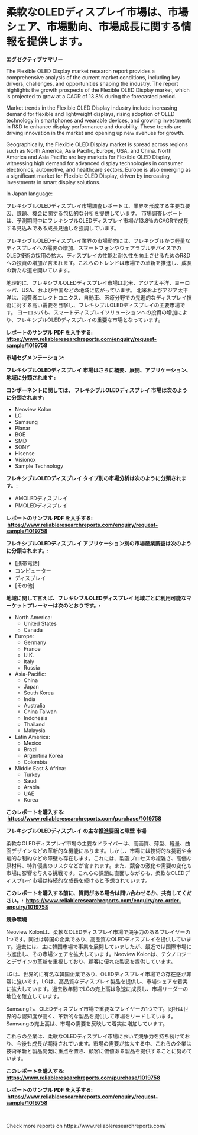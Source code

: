 <p><h1>柔軟なOLEDディスプレイ市場は、市場シェア、市場動向、市場成長に関する情報を提供します。</h1></p><p><strong>エグゼクティブサマリー</strong></p>
<p><p>The Flexible OLED Display market research report provides a comprehensive analysis of the current market conditions, including key drivers, challenges, and opportunities shaping the industry. The report highlights the growth prospects of the Flexible OLED Display market, which is projected to grow at a CAGR of 13.8% during the forecasted period.</p><p>Market trends in the Flexible OLED Display industry include increasing demand for flexible and lightweight displays, rising adoption of OLED technology in smartphones and wearable devices, and growing investments in R&D to enhance display performance and durability. These trends are driving innovation in the market and opening up new avenues for growth.</p><p>Geographically, the Flexible OLED Display market is spread across regions such as North America, Asia Pacific, Europe, USA, and China. North America and Asia Pacific are key markets for Flexible OLED Display, witnessing high demand for advanced display technologies in consumer electronics, automotive, and healthcare sectors. Europe is also emerging as a significant market for Flexible OLED Display, driven by increasing investments in smart display solutions.</p><p>In Japan language:</p><p>フレキシブルOLEDディスプレイ市場調査レポートは、業界を形成する主要な要因、課題、機会に関する包括的な分析を提供しています。 市場調査レポートは、予測期間中にフレキシブルOLEDディスプレイ市場が13.8％のCAGRで成長する見込みである成長見通しを強調しています。</p><p>フレキシブルOLEDディスプレイ業界の市場動向には、フレキシブルかつ軽量なディスプレイへの需要の増加、スマートフォンやウェアラブルデバイスでのOLED技術の採用の拡大、ディスプレイの性能と耐久性を向上させるためのR&Dへの投資の増加が含まれます。これらのトレンドは市場での革新を推進し、成長の新たな道を開いています。</p><p>地理的に、フレキシブルOLEDディスプレイ市場は北米、アジア太平洋、ヨーロッパ、USA、および中国などの地域に広がっています。 北米およびアジア太平洋は、消費者エレクトロニクス、自動車、医療分野での先進的なディスプレイ技術に対する高い需要を目撃し、フレキシブルOLEDディスプレイの主要市場です。 ヨーロッパも、スマートディスプレイソリューションへの投資の増加により、フレキシブルOLEDディスプレイの重要な市場となっています。</p></p>
<p><strong>レポートのサンプル PDF を入手する: <a href="https://www.reliableresearchreports.com/enquiry/request-sample/1019758">https://www.reliableresearchreports.com/enquiry/request-sample/1019758</a></strong></p>
<p><strong>市場セグメンテーション:</strong></p>
<p><strong> フレキシブルOLEDディスプレイ 市場はさらに概要、展開、アプリケーション、地域に分類されます :</strong></p>
<p><strong>コンポーネントに関しては、 フレキシブルOLEDディスプレイ 市場は次のように分類されます: &nbsp;</strong></p>
<p><ul><li>Neoview Kolon</li><li>LG</li><li>Samsung</li><li>Planar</li><li>BOE</li><li>SMD</li><li>SONY</li><li>Hisense</li><li>Visionox</li><li>Sample Technology</li></ul></p>
<p><strong> フレキシブルOLEDディスプレイ タイプ別の市場分析は次のように分類されます。:</strong></p>
<p><ul><li>AMOLEDディスプレイ</li><li>PMOLEDディスプレイ</li></ul></p>
<p><strong>レポートのサンプル PDF を入手する: &nbsp;<a href="https://www.reliableresearchreports.com/enquiry/request-sample/1019758">https://www.reliableresearchreports.com/enquiry/request-sample/1019758</a></strong></p>
<p><strong> フレキシブルOLEDディスプレイ アプリケーション別の市場産業調査は次のように分類されます。:</strong></p>
<p><ul><li>[携帯電話]</li><li>コンピューター</li><li>ディスプレイ</li><li>[その他]</li></ul></p>
<p><strong>地域に関して言えば、フレキシブルOLEDディスプレイ 地域ごとに利用可能なマーケットプレーヤーは次のとおりです。:</strong></p>
<p><ul>
    <li>
        North America:
        <ul>
            <li>United States</li>
            <li>Canada</li>
        </ul>
    </li>
    <li>
        Europe:
        <ul>
            <li>Germany</li>
            <li>France</li>
            <li>U.K.</li>
            <li>Italy</li>
            <li>Russia</li>
        </ul>
    </li>
    <li>
        Asia-Pacific:
        <ul>
            <li>China</li>
            <li>Japan</li>
            <li>South Korea</li>
            <li>India</li>
            <li>Australia</li>
            <li>China Taiwan</li>
            <li>Indonesia</li>
            <li>Thailand</li>
            <li>Malaysia</li>
        </ul>
    </li>
    <li>
        Latin America:
        <ul>
            <li>Mexico</li>
            <li>Brazil</li>
            <li>Argentina Korea</li>
            <li>Colombia</li>
        </ul>
    </li>
    <li>
        Middle East & Africa:
        <ul>
            <li>Turkey</li>
            <li>Saudi</li>
            <li>Arabia</li>
            <li>UAE</li>
            <li>Korea</li>
        </ul>
    </li>
    </ul></p>
<p><strong>このレポートを購入する: &nbsp;<a href="https://www.reliableresearchreports.com/purchase/1019758">https://www.reliableresearchreports.com/purchase/1019758</a></strong></p>
<p><strong>フレキシブルOLEDディスプレイ の主な推進要因と障壁 市場</strong></p>
<p><p>柔軟なOLEDディスプレイ市場の主要なドライバーは、高画質、薄型、軽量、曲面デザインなどの革新的な機能にあります。しかし、市場には技術的な挑戦や金融的な制約などの障壁も存在します。これには、製造プロセスの複雑さ、高価な原材料、特許侵害のリスクなどが含まれます。また、競合の激化や需要の変化も市場に影響を与える挑戦です。これらの課題に直面しながらも、柔軟なOLEDディスプレイ市場は持続的な成長を続けると予想されています。</p></p>
<p><strong>このレポートを購入する前に、質問がある場合は問い合わせるか、共有してください。:&nbsp; <a href="https://www.reliableresearchreports.com/enquiry/pre-order-enquiry/1019758">https://www.reliableresearchreports.com/enquiry/pre-order-enquiry/1019758</a></strong></p>
<p><strong>競争環境</strong></p>
<p><p>Neoview Kolonは、柔軟なOLEDディスプレイ市場で競争力のあるプレイヤーの1つです。同社は韓国の企業であり、高品質なOLEDディスプレイを提供しています。過去には、主に韓国市場で事業を展開していましたが、最近では国際市場にも進出し、その市場シェアを拡大しています。Neoview Kolonは、テクノロジーとデザインの革新を重視しており、顧客に優れた製品を提供しています。</p><p>LGは、世界的に有名な韓国企業であり、OLEDディスプレイ市場での存在感が非常に強いです。LGは、高品質なディスプレイ製品を提供し、市場シェアを着実に拡大しています。過去数年間でLGの売上高は急速に成長し、市場リーダーの地位を確立しています。</p><p>Samsungも、OLEDディスプレイ市場で重要なプレイヤーの1つです。同社は世界的な認知度が高く、革新的な製品を提供して市場をリードしています。Samsungの売上高は、市場の需要を反映して着実に増加しています。</p><p>これらの企業は、柔軟なOLEDディスプレイ市場において競争力を持ち続けており、今後も成長が期待されています。市場の需要が拡大する中、これらの企業は技術革新と製品開発に重点を置き、顧客に価値ある製品を提供することに努めています。</p></p>
<p><strong>このレポートを購入する: &nbsp; <a href="https://www.reliableresearchreports.com/purchase/1019758">https://www.reliableresearchreports.com/purchase/1019758</a></strong></p>
<p><strong>レポートのサンプル PDF を入手する: &nbsp;<a href="https://www.reliableresearchreports.com/enquiry/request-sample/1019758">https://www.reliableresearchreports.com/enquiry/request-sample/1019758</a></strong><strong></strong></p>
<p>&nbsp;</p>
<p>Check more reports on https://www.reliableresearchreports.com/</p>